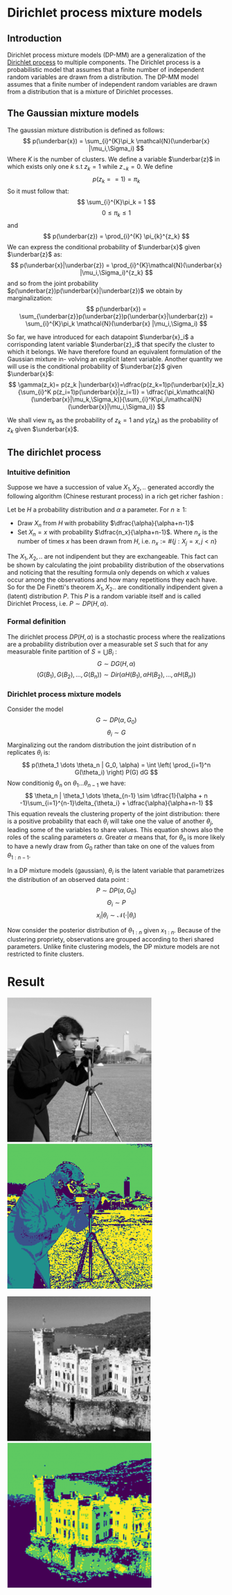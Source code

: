 # Dirichlet process mixture models

## Introduction
Dirichlet process mixture models (DP-MM) are a generalization of the [Dirichlet process](https://en.wikipedia.org/wiki/Dirichlet_process) to multiple components. The Dirichlet process is a probabilistic model that assumes that a finite number of independent random variables are drawn from a distribution. The DP-MM model assumes that a finite number of independent random variables are drawn from a distribution that is a mixture of Dirichlet processes. 

## The Gaussian mixture models
The gaussian mixture distribution is defined as follows:
$$ p(\underbar{x}) = \sum_{i}^{K}\pi_k \mathcal{N}(\underbar{x} |\mu_i,\Sigma_i) $$
Where $K$ is the number of clusters. We define a variable $\underbar{z}$ in which exists only one $k$ s.t $z_k = 1$ while $z_{\neg k} = 0$. We define 
$$ p(z_k == 1) = \pi_k $$
So it must follow that:
$$ \sum_{i}^{K}\pi_k = 1 $$
$$ 0 \leq \pi_k \leq 1 $$
and
$$ p(\underbar{z}) = \prod_{i}^{K} \pi_{k}^{z_k} $$
We can express the conditional probability of $\underbar{x}$ given $\underbar{z}$ as:
$$ p(\underbar{x}|\underbar{z}) = \prod_{i}^{K}\mathcal{N}(\underbar{x} |\mu_i,\Sigma_i)^{z_k} $$
and so from the joint probability $p(\underbar{z})p(\underbar{x}|\underbar{z})$ we obtain by marginalization:
$$ p(\underbar{x}) = \sum_{\underbar{z}}p(\underbar{z})p(\underbar{x}|\underbar{z}) =  \sum_{i}^{K}\pi_k \mathcal{N}(\underbar{x} |\mu_i,\Sigma_i) $$

So far, we have introduced for each datapoint $\underbar{x}_i$ a corrisponding latent variable $\underbar{z}_i$ that specify the cluster to which it belongs.
We have therefore found an equivalent formulation of the Gaussian mixture in-
volving an explicit latent variable.
Another quantity we will use is the conditional probability of $\underbar{z}$ given $\underbar{x}$:
$$ \gamma(z_k)= p(z_k |\underbar{x})=\dfrac{p(z_k=1)p(\underbar{x}|z_k}{\sum_{i}^K p(z_i=1)p(\underbar{x}|z_i=1)} = \dfrac{\pi_k\mathcal{N}(\underbar{x}|\mu_k,\Sigma_k)}{\sum_{i}^K\pi_i\mathcal{N}(\underbar{x}|\mu_i,\Sigma_i)} $$

We shall view $\pi_k$ as the probability of $z_k=1$ and $\gamma(z_k)$ as the probability of $z_k$ given $\underbar{x}$.

## The dirichlet process

### Intuitive definition
Suppose we have a succession of value $X_1,X_2,..$ generated accordly the following algorithm (Chinese resturant process) in a rich get richer fashion :

Let be $H$ a probability distribution and $\alpha$ a parameter.
For $n\geq 1$:
- Draw $X_n$ from $H$ with probability $\dfrac{\alpha}{\alpha+n-1}$
- Set $X_n = x$ with probability $\dfrac{n_x}{\alpha+n-1}$. Where $n_x$ is the number of times $x$ has been drawn from $H$, i.e. $n_x := \#\{j : X_j=x ,\, j<n \}$

The $X_1, X_2,..$ are not indipendent but they are exchangeable. This fact can be shown by calculating the joint probability distribution of the observations and noticing that the resulting formula only depends on which $x$ values occur among the observations and how many repetitions they each have. So for the De Finetti's theorem $X_1,X_2..$ are conditionally indipendent given a (latent) distribution $P$. This $P$ is a random variable itself and is called Dirichlet Process, i.e. $P\sim DP(H,\alpha)$.

### Formal definition
The dirichlet process $DP(H,\alpha)$ is a stochastic process where the realizations are a probability distribution over a measurable set $S$ such that for any measurable finite partition of $S=\bigcup B_i$ :
$$ G \sim DG(H,\alpha)$$
$$ (G(B_1), G(B_2),\dots,G(B_n)) \sim Dir \left( \alpha H(B_1),\alpha H(B_2),\dots, \alpha H(B_n) \right)$$ 

### Dirichlet process mixture models
Consider the model 
$$ G \sim DP(\alpha,G_0) $$
$$ \theta_i \sim G $$
Marginalizing out the random distribution the joint distribution of n replicates $\theta_i$ is:
$$ p(\theta_1 \dots \theta_n | G_0, \alpha) = \int \left( \prod_{i=1}^n G(\theta_i) \right) P(G) dG $$
Now conditionig $\theta_n$ on $\theta_1 \dots \theta_{n-1}$ we have:
$$ \theta_n | \theta_1 \dots \theta_{n-1} \sim \dfrac{1}{\alpha + n -1}\sum_{i=1}^{n-1}\delta_{\theta_i} + \dfrac{\alpha}{\alpha+n-1} $$
This equation reveals the clustering property of the joint distribution: there is a positive probability that each $\theta_i$ will take one the value of another $\theta_j$, leading some of the variables to share values. This equation shows also the roles of the scaling parameters $\alpha$. Greater $\alpha$ means that, for $\theta_n$ is more likely to have a newly draw from $G_0$ rather than take on one of the values from $\theta_{1:n-1}$.

In a DP mixture models (gaussian), $\theta_i$ is the latent variable that parametrizes the distribution of an observed data point : 
$$ P \sim DP(\alpha, G_0)$$
$$ \Theta_i \sim P $$
$$ x_i | \theta_i \sim \mathcal{N}(\cdot|\theta_i) $$

Now consider the posterior distribution of $\theta_{1:n}$ given $x_{1:n}$. Because of the clustering propriety, observations are grouped according to theri shared parameters. Unlike finite clustering models, the DP mixture models are not restricted to finite clusters.

# Result
![input](img/camera_input.png) 
![output](img/camera_output.png)

![input](img/miramare_input.png)
![output](img/miramare_output.png)